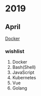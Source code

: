 # **2019**

## **April**

[Docker](./Docker)

### **wishlist**

1. Docker
2. Bash(Shell)
3. JavaScript
4. Kubernetes
5. Vue
6. Golang